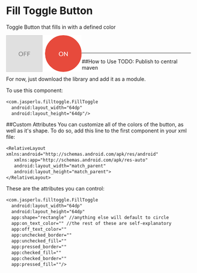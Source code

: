 # Fill Toggle Button
Toggle Button that fills in with a defined color

<img src="/src/main/res/drawable/demo_imgs.png" align="left" height="100" />
<br />
<br />

-----
##How to Use
TODO: Publish to central maven

For now, just download the library and add it as a module. 

To use this component:

    <com.jasperlu.filltoggle.FillToggle
      android:layout_width="64dp"
      android:layout_height="64dp"/>

##Custom Attributes
You can customize all of the colors of the button, as well as it's shape. To do so, add this line to the first component in your xml file:

    <RelativeLayout xmlns:android="http://schemas.android.com/apk/res/android"
       xmlns:app="http://schemas.android.com/apk/res-auto"
       android:layout_width="match_parent"
       android:layout_height="match_parent">
    </RelativeLayout>
  
These are the attributes you can control: 

    <com.jasperlu.filltoggle.FillToggle
      android:layout_width="64dp"
      android:layout_height="64dp"
      app:shape="rectangle" //anything else will default to circle
      app:on_text_color="" //the rest of these are self-explanatory
      app:off_text_color=""
      app:unchecked_border=""
      app:unchecked_fill=""
      app:pressed_border=""
      app:checked_fill=""
      app:checked_border=""
      app:pressed_fill=""/>
